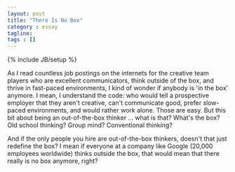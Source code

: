 ```yaml
---
layout: post
title: "There Is No Box"
category : essay
tagline:
tags : []
---
```

{% include JB/setup %}

As I read countless job postings on the internets for the creative team players who are excellent communicators, think outside of the box, and thrive in fast-paced environments, I kind of wonder if anybody is 'in the box' anymore. I mean, I understand the code: who would tell a prospective employer that they aren't creative, can't communicate good, prefer slow-paced environments, and would rather work alone. Those are easy. But this bit about being an out-of-the-box thinker ... what is that? What's the box? Old school thinking? Group mind? Conventional thinking?

And if the only people you hire are out-of-the-box thinkers, doesn't that just redefine the box? I mean if everyone at a company like Google (20,000 employees worldwide) thinks outside the box, that would mean that there really is no box anymore, right?